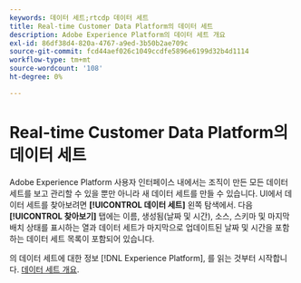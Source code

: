```yaml
---
keywords: 데이터 세트;rtcdp 데이터 세트
title: Real-time Customer Data Platform의 데이터 세트
description: Adobe Experience Platform의 데이터 세트 개요
exl-id: 86df38d4-820a-4767-a9ed-3b50b2ae709c
source-git-commit: fcd44aef026c1049ccdfe5896e6199d32b4d1114
workflow-type: tm+mt
source-wordcount: '108'
ht-degree: 0%

---
```


# Real-time Customer Data Platform의 데이터 세트

Adobe Experience Platform 사용자 인터페이스 내에서는 조직이 만든 모든 데이터 세트를 보고 관리할 수 있을 뿐만 아니라 새 데이터 세트를 만들 수 있습니다. UI에서 데이터 세트를 찾아보려면 **[!UICONTROL 데이터 세트]** 왼쪽 탐색에서. 다음 **[!UICONTROL 찾아보기]** 탭에는 이름, 생성됨(날짜 및 시간), 소스, 스키마 및 마지막 배치 상태를 표시하는 열과 데이터 세트가 마지막으로 업데이트된 날짜 및 시간을 포함하는 데이터 세트 목록이 포함되어 있습니다.

의 데이터 세트에 대한 정보 [!DNL Experience Platform], 를 읽는 것부터 시작합니다. [데이터 세트 개요](../../catalog/datasets/overview.md).
